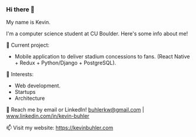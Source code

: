 ### Hi there 👋

My name is Kevin.

I'm a computer science student at CU Boulder. Here's some info about me!

🔭 Current project: 
- Mobile application to deliver stadium concessions to fans. (React Native + Redux + Python/Django + PostgreSQL).

🌱 Interests:
- Web development.
- Startups
- Architecture

💬 Reach me by email or LinkedIn! buhlerkw@gmail.com | www.linkedin.com/in/kevin-buhler

📫 Visit my website: https://kevinbuhler.com

<!--[![Top Langs](https://github-readme-stats.vercel.app/api/top-langs/?username=kevbuh&layout=compact&hide=tex)](https://github.com/anuraghazra/github-readme-stats)-->

<!--
**kevbuh/kevbuh** is a ✨ _special_ ✨ repository because its `README.md` (this file) appears on your GitHub profile.

Here are some ideas to get you started:

- 🔭 I’m currently working on ...
- 🌱 I’m currently learning ...
- 👯 I’m looking to collaborate on ...
- 🤔 I’m looking for help with ...
- 💬 Ask me about ...
- 📫 How to reach me: ...
- 😄 Pronouns: ...
- ⚡ Fun fact: ...
-->
